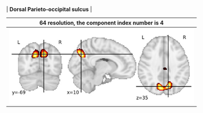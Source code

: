 | **Dorsal Parieto-occipital sulcus** |

| 64 resolution, the component index number is 4|
|:---:|  
| ![Component 64](../64/final/4.jpg "From component 64: Dorsal Parieto-occipital sulcus") |
